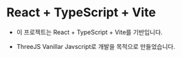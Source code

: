 # React + TypeScript + Vite
- 이 프로젝트는 React + TypeScript + Vite를 기반입니다.

- ThreeJS Vanillar Javscript로 개발을 목적으로 만들었습니다.